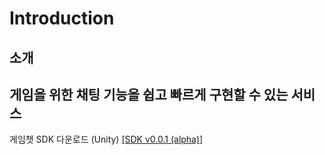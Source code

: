 # Introduction

##  소개

## 게임을 위한 채팅 기능을 쉽고 빠르게 구현할 수 있는 서비스

게임챗 SDK 다운로드 (Unity) [\[SDK v0.0.1 (alpha)\]](https://kr.object.ncloudstorage.com/itsb/GameChatSDK/GameChatUnity_v0.0.1%28Alpha%29.unitypackage)
